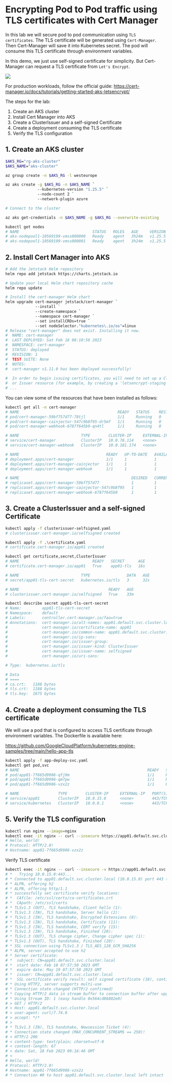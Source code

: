 # Encrypting Pod to Pod traffic using TLS certificates with Cert Manager

In this lab we will secure pod to pod communication using `TLS certificates`.
The TLS certificate will be generated using `Cert-Manager`. 
Then Cert-Manager will save it into Kubernetes secret.
The pod will consume this TLS certificate through environment variables.

In this demo, we just use self-signed certificate for simplicity. 
But Cert-Manager can request a TLS certificate from `Let's Encrypt`.

![](images/34_https_pod_certmanager_letsencrypt__architecture.png)

For production workloads, follow the official guide: https://cert-manager.io/docs/tutorials/getting-started-aks-letsencrypt/

The steps for the lab:
1. Create an AKS cluster
2. Install Cert Manager into AKS
3. Create a ClusterIssuer and a self-signed Certificate
4. Create a deployment consuming the TLS certificate
5. Verify the TLS configuration

## 1. Create an AKS cluster

```sh
$AKS_RG="rg-aks-cluster"
$AKS_NAME="aks-cluster"

az group create -n $AKS_RG -l westeurope

az aks create -g $AKS_RG -n $AKS_NAME `
              --kubernetes-version "1.25.5" `
              --node-count 2 `
              --network-plugin azure

# Connect to the cluster

az aks get-credentials -n $AKS_NAME -g $AKS_RG --overwrite-existing

kubectl get nodes
# NAME                                STATUS   ROLES   AGE     VERSION
# aks-nodepool1-10569199-vmss000000   Ready    agent   3h24m   v1.25.5
# aks-nodepool1-10569199-vmss000001   Ready    agent   3h24m   v1.25.5
```

## 2. Install Cert Manager into AKS

```sh
# Add the Jetstack Helm repository
helm repo add jetstack https://charts.jetstack.io

# Update your local Helm chart repository cache
helm repo update

# Install the cert-manager Helm chart
helm upgrade cert-manager jetstack/cert-manager `
             --install `
             --create-namespace `
             --namespace cert-manager `
             --set installCRDs=true `
             --set nodeSelector."kubernetes\.io/os"=linux
# Release "cert-manager" does not exist. Installing it now.
#  NAME: cert-manager
#  LAST DEPLOYED: Sat Feb 18 08:10:56 2023
#  NAMESPACE: cert-manager
#  STATUS: deployed
#  REVISION: 1
#  TEST SUITE: None
#  NOTES:
#  cert-manager v1.11.0 has been deployed successfully!
 
#  In order to begin issuing certificates, you will need to set up a ClusterIssuer
#  or Issuer resource (for example, by creating a 'letsencrypt-staging' issuer).
# ...
```

You can view some of the resources that have been installed as follows:

```sh
kubectl get all -n cert-manager 
# NAME                                           READY   STATUS    RESTARTS   AGE
# pod/cert-manager-59bf757d77-78tjl              1/1     Running   0          36s
# pod/cert-manager-cainjector-547c9b8f95-dr5mf   1/1     Running   0          36s
# pod/cert-manager-webhook-6787f645b9-qn4tl      1/1     Running   0          36s

# NAME                           TYPE        CLUSTER-IP     EXTERNAL-IP   PORT(S)    AGE
# service/cert-manager           ClusterIP   10.0.78.114    <none>        9402/TCP   36s
# service/cert-manager-webhook   ClusterIP   10.0.181.174   <none>        443/TCP    36s

# NAME                                      READY   UP-TO-DATE   AVAILABLE   AGE
# deployment.apps/cert-manager              1/1     1            1           36s
# deployment.apps/cert-manager-cainjector   1/1     1            1           36s
# deployment.apps/cert-manager-webhook      1/1     1            1           36s

# NAME                                                 DESIRED   CURRENT   READY   AGE
# replicaset.apps/cert-manager-59bf757d77              1         1         1       36s
# replicaset.apps/cert-manager-cainjector-547c9b8f95   1         1         1       36s
# replicaset.apps/cert-manager-webhook-6787f645b9      1         1         1       36s
```

## 3. Create a ClusterIssuer and a self-signed Certificate

```sh
kubectl apply -f clusterissuer-selfsigned.yaml
# clusterissuer.cert-manager.io/selfsigned created

kubectl apply -f .\certificate.yaml
# certificate.cert-manager.io/app01 created

kubectl get certificate,secret,ClusterIssuer
# NAME                                READY   SECRET      AGE
# certificate.cert-manager.io/app01   True    app01-tls   16s

# NAME                           TYPE                DATA   AGE
# secret/app01-tls-cert-secret   kubernetes.io/tls   3      32s

# NAME                                       READY   AGE
# clusterissuer.cert-manager.io/selfsigned   True    33m
```

```sh
kubectl describe secret app01-tls-cert-secret
# Name:         app01-tls-cert-secret
# Namespace:    default
# Labels:       controller.cert-manager.io/fao=true
# Annotations:  cert-manager.io/alt-names: app01.default.svc.cluster.local
#               cert-manager.io/certificate-name: app01
#               cert-manager.io/common-name: app01.default.svc.cluster.local
#               cert-manager.io/ip-sans:
#               cert-manager.io/issuer-group:
#               cert-manager.io/issuer-kind: ClusterIssuer
#               cert-manager.io/issuer-name: selfsigned
#               cert-manager.io/uri-sans:

# Type:  kubernetes.io/tls

# Data
# ====
# ca.crt:   1188 bytes
# tls.crt:  1188 bytes
# tls.key:  1675 bytes
```

## 4. Create a deployment consuming the TLS certificate

We will use a pod that is configured to access TLS certificate through environment variables. The Dockerfile is available here:

https://github.com/GoogleCloudPlatform/kubernetes-engine-samples/tree/main/hello-app-tls

```sh
kubectl apply -f app-deploy-svc.yaml
kubectl get pod,svc
# NAME                                                        READY   STATUS    RESTARTS   AGE
# pod/app01-7f665d9986-qfj9m                                  1/1     Running   0          128m
# pod/app01-7f665d9986-qm7pw                                  1/1     Running   0          128m
# pod/app01-7f665d9986-vzx2z                                  1/1     Running   0          128m

# NAME                 TYPE        CLUSTER-IP     EXTERNAL-IP   PORT(S)   AGE
# service/app01        ClusterIP   10.0.15.0      <none>        443/TCP   128m
# service/kubernetes   ClusterIP   10.0.0.1       <none>        443/TCP   4h26m
```

## 5. Verify the TLS configuration

```sh
kubectl run nginx --image=nginx
kubectl exec -it nginx -- curl --insecure https://app01.default.svc.cluster.local
# Hello, world!
# Protocol: HTTP/2.0!
# Hostname: app01-7f665d9986-vzx2z
```

Verify TLS certificate

```sh
kubectl exec -it nginx -- curl --insecure -v https://app01.default.svc.cluster.local
# *   Trying 10.0.15.0:443...
# * Connected to app01.default.svc.cluster.local (10.0.15.0) port 443 (#0)
# * ALPN, offering h2
# * ALPN, offering http/1.1
# * successfully set certificate verify locations:
# *  CAfile: /etc/ssl/certs/ca-certificates.crt
# *  CApath: /etc/ssl/certs
# * TLSv1.3 (OUT), TLS handshake, Client hello (1):
# * TLSv1.3 (IN), TLS handshake, Server hello (2):
# * TLSv1.3 (IN), TLS handshake, Encrypted Extensions (8):
# * TLSv1.3 (IN), TLS handshake, Certificate (11):
# * TLSv1.3 (IN), TLS handshake, CERT verify (15):
# * TLSv1.3 (IN), TLS handshake, Finished (20):
# * TLSv1.3 (OUT), TLS change cipher, Change cipher spec (1):
# * TLSv1.3 (OUT), TLS handshake, Finished (20):
# * SSL connection using TLSv1.3 / TLS_AES_128_GCM_SHA256
# * ALPN, server accepted to use h2
# * Server certificate:
# *  subject: CN=app01.default.svc.cluster.local
# *  start date: Feb 18 07:57:50 2023 GMT
# *  expire date: May 19 07:57:50 2023 GMT
# *  issuer: CN=app01.default.svc.cluster.local
# *  SSL certificate verify result: self signed certificate (18), continuing anyway.
# * Using HTTP2, server supports multi-use
# * Connection state changed (HTTP/2 confirmed)
# * Copying HTTP/2 data in stream buffer to connection buffer after upgrade: len=0
# * Using Stream ID: 1 (easy handle 0x564cd86802e0)
# > GET / HTTP/2
# > Host: app01.default.svc.cluster.local
# > user-agent: curl/7.74.0
# > accept: */*
# >
# * TLSv1.3 (IN), TLS handshake, Newsession Ticket (4):
# * Connection state changed (MAX_CONCURRENT_STREAMS == 250)!
# < HTTP/2 200
# < content-type: text/plain; charset=utf-8
# < content-length: 67
# < date: Sat, 18 Feb 2023 09:16:46 GMT
# <
# Hello, world!
# Protocol: HTTP/2.0!
# Hostname: app01-7f665d9986-vzx2z
# * Connection #0 to host app01.default.svc.cluster.local left intact
```
